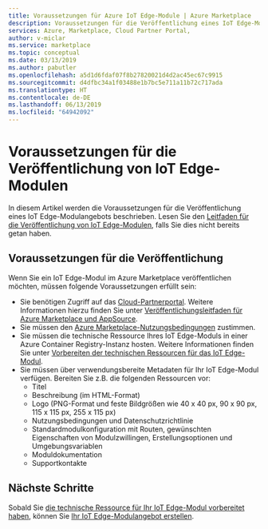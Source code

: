```yaml
---
title: Voraussetzungen für Azure IoT Edge-Module | Azure Marketplace
description: Voraussetzungen für die Veröffentlichung eines IoT Edge-Moduls.
services: Azure, Marketplace, Cloud Partner Portal,
author: v-miclar
ms.service: marketplace
ms.topic: conceptual
ms.date: 03/13/2019
ms.author: pabutler
ms.openlocfilehash: a5d1d6fdaf07f8b27820021d4d2ac45ec67c9915
ms.sourcegitcommit: d4dfbc34a1f03488e1b7bc5e711a11b72c717ada
ms.translationtype: HT
ms.contentlocale: de-DE
ms.lasthandoff: 06/13/2019
ms.locfileid: "64942092"
---
```

# <a name="iot-edge-module-publishing-prerequisites"></a>Voraussetzungen für die Veröffentlichung von IoT Edge-Modulen

In diesem Artikel werden die Voraussetzungen für die Veröffentlichung eines IoT Edge-Modulangebots beschrieben.  Lesen Sie den [Leitfaden für die Veröffentlichung von IoT Edge-Modulen](../..//iot-edge-module.md), falls Sie dies nicht bereits getan haben.


## <a name="publishing-prerequisites"></a>Voraussetzungen für die Veröffentlichung

Wenn Sie ein IoT Edge-Modul im Azure Marketplace veröffentlichen möchten, müssen folgende Voraussetzungen erfüllt sein:

<!-- P2: It would be great to point to the terms of use of CPP here. This can often be a blocker for big companies and these terms of use are not anonymously visible yet.-->
- Sie benötigen Zugriff auf das [Cloud-Partnerportal](https://cloudpartner.azure.com/). Weitere Informationen hierzu finden Sie unter [Veröffentlichungsleitfaden für Azure Marketplace und AppSource](https://docs.microsoft.com/azure/marketplace/marketplace-publishers-guide).
- Sie müssen den [Azure Marketplace-Nutzungsbedingungen](https://azure.microsoft.com/support/legal/marketplace-terms/) zustimmen.
- Sie müssen die technische Ressource Ihres IoT Edge-Moduls in einer Azure Container Registry-Instanz hosten.  Weitere Informationen finden Sie unter [Vorbereiten der technischen Ressourcen für das IoT Edge-Modul](./cpp-create-technical-assets.md).
- Sie müssen über verwendungsbereite Metadaten für Ihr IoT Edge-Modul verfügen. Bereiten Sie z.B. die folgenden Ressourcen vor:
    - Titel
    - Beschreibung (im HTML-Format)
    - Logo (PNG-Format und feste Bildgrößen wie 40 x 40 px, 90 x 90 px, 115 x 115 px, 255 x 115 px)
    - Nutzungsbedingungen und Datenschutzrichtlinie
    - Standardmodulkonfiguration mit Routen, gewünschten Eigenschaften von Modulzwillingen, Erstellungsoptionen und Umgebungsvariablen
    - Moduldokumentation
    - Supportkontakte


## <a name="next-steps"></a>Nächste Schritte

Sobald Sie [die technische Ressource für Ihr IoT Edge-Modul vorbereitet haben](./cpp-create-technical-assets.md), können Sie [Ihr IoT Edge-Modulangebot erstellen](./cpp-create-offer.md). 
